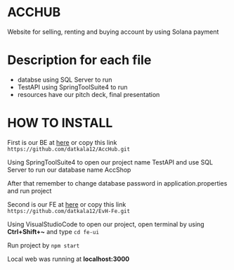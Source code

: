 # ACCHUB

Website for selling, renting and buying account by using Solana payment

# Description for each file 

* databse using SQL Server to run
* TestAPI using SpringToolSuite4 to run
* resources have our pitch deck, final presentation

# HOW TO INSTALL

First is our BE at [here](https://github.com/datkala12/AccHub/tree/main) or copy this link `https://github.com/datkala12/AccHub.git`

Using SpringToolSuite4 to open our project name TestAPI and use SQL Server to run our database name AccShop

After that remember to change database password in application.properties and run project

Second is our FE at [here](https://github.com/datkala12/EvH-Fe) or copy this link `https://github.com/datkala12/EvH-Fe.git`

Using VisualStudioCode to open our project, open terminal by using **Ctrl+Shift+~** and type `cd fe-ui`

Run project by `npm start`

Local web was running at __localhost:3000__
